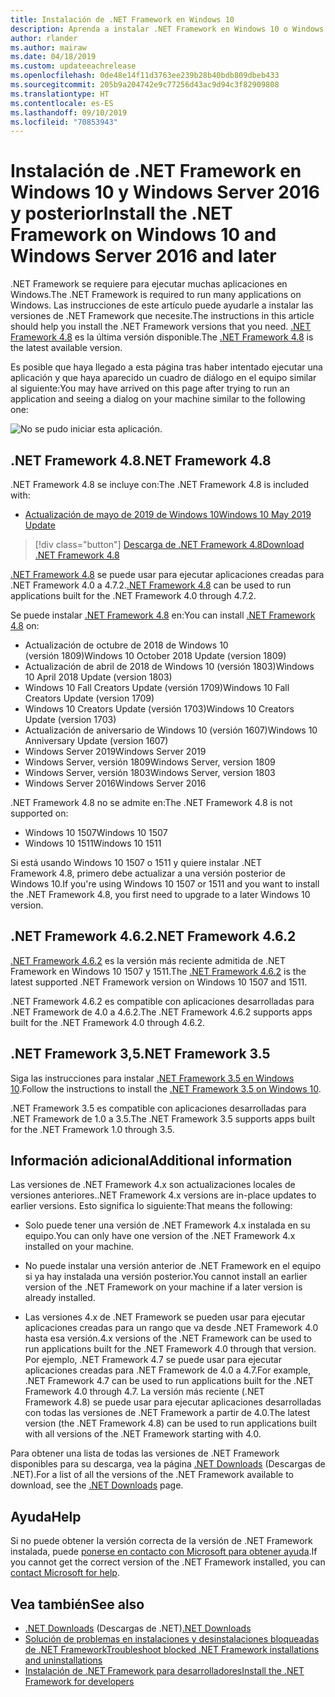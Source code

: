 ```yaml
---
title: Instalación de .NET Framework en Windows 10
description: Aprenda a instalar .NET Framework en Windows 10 o Windows Server 2016.
author: rlander
ms.author: mairaw
ms.date: 04/18/2019
ms.custom: updateeachrelease
ms.openlocfilehash: 0de48e14f11d3763ee239b28b40bdb809dbeb433
ms.sourcegitcommit: 205b9a204742e9c77256d43ac9d94c3f82909808
ms.translationtype: HT
ms.contentlocale: es-ES
ms.lasthandoff: 09/10/2019
ms.locfileid: "70853943"
---
```

# <a name="install-the-net-framework-on-windows-10-and-windows-server-2016-and-later"></a><span data-ttu-id="0c59d-103">Instalación de .NET Framework en Windows 10 y Windows Server 2016 y posterior</span><span class="sxs-lookup"><span data-stu-id="0c59d-103">Install the .NET Framework on Windows 10 and Windows Server 2016 and later</span></span>

<span data-ttu-id="0c59d-104">.NET Framework se requiere para ejecutar muchas aplicaciones en Windows.</span><span class="sxs-lookup"><span data-stu-id="0c59d-104">The .NET Framework is required to run many applications on Windows.</span></span> <span data-ttu-id="0c59d-105">Las instrucciones de este artículo puede ayudarle a instalar las versiones de .NET Framework que necesite.</span><span class="sxs-lookup"><span data-stu-id="0c59d-105">The instructions in this article should help you install the .NET Framework versions that you need.</span></span> <span data-ttu-id="0c59d-106">[.NET Framework 4.8](https://github.com/Microsoft/dotnet/tree/master/releases/net48) es la última versión disponible.</span><span class="sxs-lookup"><span data-stu-id="0c59d-106">The [.NET Framework 4.8](https://github.com/Microsoft/dotnet/tree/master/releases/net48) is the latest available version.</span></span>

<span data-ttu-id="0c59d-107">Es posible que haya llegado a esta página tras haber intentado ejecutar una aplicación y que haya aparecido un cuadro de diálogo en el equipo similar al siguiente:</span><span class="sxs-lookup"><span data-stu-id="0c59d-107">You may have arrived on this page after trying to run an application and seeing a dialog on your machine similar to the following one:</span></span>

![No se pudo iniciar esta aplicación.](./media/this-application-could-not-be-started.png)

## <a name="net-framework-48"></a><span data-ttu-id="0c59d-109">.NET Framework 4.8</span><span class="sxs-lookup"><span data-stu-id="0c59d-109">.NET Framework 4.8</span></span>

<span data-ttu-id="0c59d-110">.NET Framework 4.8 se incluye con:</span><span class="sxs-lookup"><span data-stu-id="0c59d-110">The .NET Framework 4.8 is included with:</span></span>

- [<span data-ttu-id="0c59d-111">Actualización de mayo de 2019 de Windows 10</span><span class="sxs-lookup"><span data-stu-id="0c59d-111">Windows 10 May 2019 Update</span></span>](https://support.microsoft.com/help/4028685/windows-10-get-the-update)

> [!div class="button"]
> [<span data-ttu-id="0c59d-112">Descarga de .NET Framework 4.8</span><span class="sxs-lookup"><span data-stu-id="0c59d-112">Download .NET Framework 4.8</span></span>](https://dotnet.microsoft.com/download/dotnet-framework/net48)

<span data-ttu-id="0c59d-113">[.NET Framework 4.8](https://dotnet.microsoft.com/download/dotnet-framework/net48) se puede usar para ejecutar aplicaciones creadas para .NET Framework 4.0 a 4.7.2.</span><span class="sxs-lookup"><span data-stu-id="0c59d-113">[.NET Framework 4.8](https://dotnet.microsoft.com/download/dotnet-framework/net48) can be used to run applications built for the .NET Framework 4.0 through 4.7.2.</span></span>

<span data-ttu-id="0c59d-114">Se puede instalar [.NET Framework 4.8](https://dotnet.microsoft.com/download/dotnet-framework/net48) en:</span><span class="sxs-lookup"><span data-stu-id="0c59d-114">You can install [.NET Framework 4.8](https://dotnet.microsoft.com/download/dotnet-framework/net48) on:</span></span>

- <span data-ttu-id="0c59d-115">Actualización de octubre de 2018 de Windows 10 (versión 1809)</span><span class="sxs-lookup"><span data-stu-id="0c59d-115">Windows 10 October 2018 Update (version 1809)</span></span>
- <span data-ttu-id="0c59d-116">Actualización de abril de 2018 de Windows 10 (versión 1803)</span><span class="sxs-lookup"><span data-stu-id="0c59d-116">Windows 10 April 2018 Update (version 1803)</span></span>
- <span data-ttu-id="0c59d-117">Windows 10 Fall Creators Update (versión 1709)</span><span class="sxs-lookup"><span data-stu-id="0c59d-117">Windows 10 Fall Creators Update (version 1709)</span></span>
- <span data-ttu-id="0c59d-118">Windows 10 Creators Update (versión 1703)</span><span class="sxs-lookup"><span data-stu-id="0c59d-118">Windows 10 Creators Update (version 1703)</span></span>
- <span data-ttu-id="0c59d-119">Actualización de aniversario de Windows 10 (versión 1607)</span><span class="sxs-lookup"><span data-stu-id="0c59d-119">Windows 10 Anniversary Update (version 1607)</span></span>
- <span data-ttu-id="0c59d-120">Windows Server 2019</span><span class="sxs-lookup"><span data-stu-id="0c59d-120">Windows Server 2019</span></span>
- <span data-ttu-id="0c59d-121">Windows Server, versión 1809</span><span class="sxs-lookup"><span data-stu-id="0c59d-121">Windows Server, version 1809</span></span>
- <span data-ttu-id="0c59d-122">Windows Server, versión 1803</span><span class="sxs-lookup"><span data-stu-id="0c59d-122">Windows Server, version 1803</span></span>
- <span data-ttu-id="0c59d-123">Windows Server 2016</span><span class="sxs-lookup"><span data-stu-id="0c59d-123">Windows Server 2016</span></span>

<span data-ttu-id="0c59d-124">.NET Framework 4.8 no se admite en:</span><span class="sxs-lookup"><span data-stu-id="0c59d-124">The .NET Framework 4.8 is not supported on:</span></span>

- <span data-ttu-id="0c59d-125">Windows 10 1507</span><span class="sxs-lookup"><span data-stu-id="0c59d-125">Windows 10 1507</span></span>
- <span data-ttu-id="0c59d-126">Windows 10 1511</span><span class="sxs-lookup"><span data-stu-id="0c59d-126">Windows 10 1511</span></span>

<span data-ttu-id="0c59d-127">Si está usando Windows 10 1507 o 1511 y quiere instalar .NET Framework 4.8, primero debe actualizar a una versión posterior de Windows 10.</span><span class="sxs-lookup"><span data-stu-id="0c59d-127">If you're using Windows 10 1507 or 1511 and you want to install the .NET Framework 4.8, you first need to upgrade to a later Windows 10 version.</span></span>

## <a name="net-framework-462"></a><span data-ttu-id="0c59d-128">.NET Framework 4.6.2</span><span class="sxs-lookup"><span data-stu-id="0c59d-128">.NET Framework 4.6.2</span></span>

<span data-ttu-id="0c59d-129">[.NET Framework 4.6.2](https://www.microsoft.com/download/details.aspx?id=53345) es la versión más reciente admitida de .NET Framework en Windows 10 1507 y 1511.</span><span class="sxs-lookup"><span data-stu-id="0c59d-129">The [.NET Framework 4.6.2](https://www.microsoft.com/download/details.aspx?id=53345) is the latest supported .NET Framework version on Windows 10 1507 and 1511.</span></span>

<span data-ttu-id="0c59d-130">.NET Framework 4.6.2 es compatible con aplicaciones desarrolladas para .NET Framework de 4.0 a 4.6.2.</span><span class="sxs-lookup"><span data-stu-id="0c59d-130">The .NET Framework 4.6.2 supports apps built for the .NET Framework 4.0 through 4.6.2.</span></span>

## <a name="net-framework-35"></a><span data-ttu-id="0c59d-131">.NET Framework 3,5</span><span class="sxs-lookup"><span data-stu-id="0c59d-131">.NET Framework 3.5</span></span>

<span data-ttu-id="0c59d-132">Siga las instrucciones para instalar [.NET Framework 3.5 en Windows 10](dotnet-35-windows-10.md).</span><span class="sxs-lookup"><span data-stu-id="0c59d-132">Follow the instructions to install the [.NET Framework 3.5 on Windows 10](dotnet-35-windows-10.md).</span></span>

<span data-ttu-id="0c59d-133">.NET Framework 3.5 es compatible con aplicaciones desarrolladas para .NET Framework de 1.0 a 3.5.</span><span class="sxs-lookup"><span data-stu-id="0c59d-133">The .NET Framework 3.5 supports apps built for the .NET Framework 1.0 through 3.5.</span></span>

## <a name="additional-information"></a><span data-ttu-id="0c59d-134">Información adicional</span><span class="sxs-lookup"><span data-stu-id="0c59d-134">Additional information</span></span>

<span data-ttu-id="0c59d-135">Las versiones de .NET Framework 4.x son actualizaciones locales de versiones anteriores.</span><span class="sxs-lookup"><span data-stu-id="0c59d-135">.NET Framework 4.x versions are in-place updates to earlier versions.</span></span> <span data-ttu-id="0c59d-136">Esto significa lo siguiente:</span><span class="sxs-lookup"><span data-stu-id="0c59d-136">That means the following:</span></span>

- <span data-ttu-id="0c59d-137">Solo puede tener una versión de .NET Framework 4.x instalada en su equipo.</span><span class="sxs-lookup"><span data-stu-id="0c59d-137">You can only have one version of the .NET Framework 4.x installed on your machine.</span></span>

- <span data-ttu-id="0c59d-138">No puede instalar una versión anterior de .NET Framework en el equipo si ya hay instalada una versión posterior.</span><span class="sxs-lookup"><span data-stu-id="0c59d-138">You cannot install an earlier version of the .NET Framework on your machine if a later version is already installed.</span></span>

- <span data-ttu-id="0c59d-139">Las versiones 4.x de .NET Framework se pueden usar para ejecutar aplicaciones creadas para un rango que va desde .NET Framework 4.0 hasta esa versión.</span><span class="sxs-lookup"><span data-stu-id="0c59d-139">4.x versions of the .NET Framework can be used to run applications built for the .NET Framework 4.0 through that version.</span></span> <span data-ttu-id="0c59d-140">Por ejemplo, .NET Framework 4.7 se puede usar para ejecutar aplicaciones creadas para .NET Framework de 4.0 a 4.7.</span><span class="sxs-lookup"><span data-stu-id="0c59d-140">For example, .NET Framework 4.7 can be used to run applications built for the .NET Framework 4.0 through 4.7.</span></span> <span data-ttu-id="0c59d-141">La versión más reciente (.NET Framework 4.8) se puede usar para ejecutar aplicaciones desarrolladas con todas las versiones de .NET Framework a partir de 4.0.</span><span class="sxs-lookup"><span data-stu-id="0c59d-141">The latest version (the .NET Framework 4.8) can be used to run applications built with all versions of the .NET Framework starting with 4.0.</span></span>

<span data-ttu-id="0c59d-142">Para obtener una lista de todas las versiones de .NET Framework disponibles para su descarga, vea la página [.NET Downloads](https://dotnet.microsoft.com/download) (Descargas de .NET).</span><span class="sxs-lookup"><span data-stu-id="0c59d-142">For a list of all the versions of the .NET Framework available to download, see the [.NET Downloads](https://dotnet.microsoft.com/download) page.</span></span>

## <a name="help"></a><span data-ttu-id="0c59d-143">Ayuda</span><span class="sxs-lookup"><span data-stu-id="0c59d-143">Help</span></span>

<span data-ttu-id="0c59d-144">Si no puede obtener la versión correcta de la versión de .NET Framework instalada, puede [ponerse en contacto con Microsoft para obtener ayuda](mailto:dotnet-install-help@service.microsoft.com?subject=Install-Help).</span><span class="sxs-lookup"><span data-stu-id="0c59d-144">If you cannot get the correct version of the .NET Framework installed, you can [contact Microsoft for help](mailto:dotnet-install-help@service.microsoft.com?subject=Install-Help).</span></span>

## <a name="see-also"></a><span data-ttu-id="0c59d-145">Vea también</span><span class="sxs-lookup"><span data-stu-id="0c59d-145">See also</span></span>

- <span data-ttu-id="0c59d-146">[.NET Downloads](https://dotnet.microsoft.com/download) (Descargas de .NET)</span><span class="sxs-lookup"><span data-stu-id="0c59d-146">[.NET Downloads](https://dotnet.microsoft.com/download)</span></span>
- [<span data-ttu-id="0c59d-147">Solución de problemas en instalaciones y desinstalaciones bloqueadas de .NET Framework</span><span class="sxs-lookup"><span data-stu-id="0c59d-147">Troubleshoot blocked .NET Framework installations and uninstallations</span></span>](troubleshoot-blocked-installations-and-uninstallations.md)
- [<span data-ttu-id="0c59d-148">Instalación de .NET Framework para desarrolladores</span><span class="sxs-lookup"><span data-stu-id="0c59d-148">Install the .NET Framework for developers</span></span>](guide-for-developers.md)
